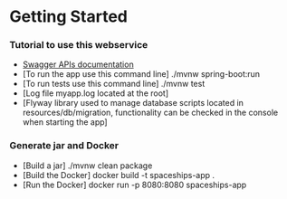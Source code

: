 # Getting Started

### Tutorial to use this webservice

* [Swagger APIs documentation](http://localhost:8080/swagger-ui.html)
* [To run the app use this command line] ./mvnw spring-boot:run
* [To run tests use this command line] ./mvnw test
* [Log file myapp.log located at the root]
* [Flyway library used to manage database scripts located in resources/db/migration, functionality can be checked in the console when starting the app]

### Generate jar and Docker
* [Build a jar] ./mvnw clean package
* [Build the Docker] docker build -t spaceships-app .
* [Run the Docker] docker run -p 8080:8080 spaceships-app

